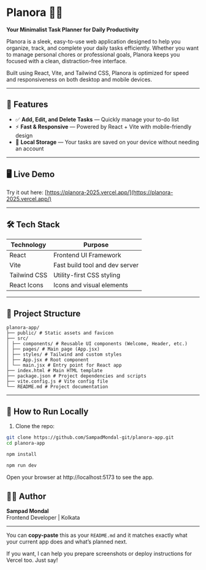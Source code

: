 # Planora 🧠✨  
**Your Minimalist Task Planner for Daily Productivity**

Planora is a sleek, easy-to-use web application designed to help you organize, track, and complete your daily tasks efficiently. Whether you want to manage personal chores or professional goals, Planora keeps you focused with a clean, distraction-free interface.

Built using React, Vite, and Tailwind CSS, Planora is optimized for speed and responsiveness on both desktop and mobile devices.

---

## 🚀 Features

- ✅ **Add, Edit, and Delete Tasks** — Quickly manage your to-do list  
- ⚡ **Fast & Responsive** — Powered by React + Vite with mobile-friendly design
- 💾 **Local Storage** — Your tasks are saved on your device without needing an account  

---

## 🖥️ Live Demo

Try it out here: [https://planora-2025.vercel.app/](https://planora-2025.vercel.app/)

---

## 🛠️ Tech Stack

| Technology     | Purpose                      |
|----------------|------------------------------|
| React          | Frontend UI Framework        |
| Vite           | Fast build tool and dev server|
| Tailwind CSS   | Utility-first CSS styling    |
| React Icons    | Icons and visual elements    |

---


## 📁 Project Structure

```
planora-app/
├── public/ # Static assets and favicon
├── src/
│ ├── components/ # Reusable UI components (Welcome, Header, etc.)
│ ├── pages/ # Main page (App.jsx)
│ ├── styles/ # Tailwind and custom styles
│ ├── App.jsx # Root component
│ └── main.jsx # Entry point for React app
├── index.html # Main HTML template
├── package.json # Project dependencies and scripts
├── vite.config.js # Vite config file
└── README.md # Project documentation
```
---

## 🧪 How to Run Locally

1. Clone the repo:

```bash
git clone https://github.com/SampadMondal-git/planora-app.git
cd planora-app

npm install

npm run dev
```
Open your browser at http://localhost:5173 to see the app.

## 👨‍💻 Author  
**Sampad Mondal**  
Frontend Developer | Kolkata


---

You can **copy-paste** this as your `README.md` and it matches exactly what your current app does and what’s planned next.

If you want, I can help you prepare screenshots or deploy instructions for Vercel too. Just say!
